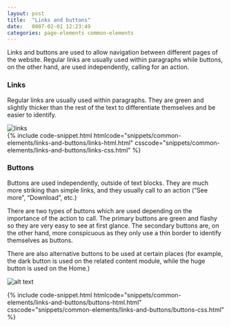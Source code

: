 ```yaml
---
layout: post
title:  "Links and buttons"
date:   0007-02-01 12:23:49
categories: page-elements common-elements
---
```


Links and buttons are used to allow navigation between different pages of the website. Regular links are
usually used within paragraphs while buttons, on the other hand, are used independently, calling for an action.

### Links

Regular links are usually used within paragraphs. They are green and slightly thicker than the rest of the text to
differentiate themselves and be easier to identify.

<div class="gallery">
  <img src="/gfw-style-guides/images/posts/common-elements/links_and_buttons/02-01-links.png" alt="links">
</div>

<div id="code-snippet-box1" class="code-snippet-box">
  {% include code-snippet.html htmlcode="snippets/common-elements/links-and-buttons/links-html.html" csscode="snippets/common-elements/links-and-buttons/links-css.html" %}
</div>

### Buttons

Buttons are used independently, outside of text blocks. They are much more striking than simple links, and they usually
call to an action (“See more”, “Download”, etc.)

There are two types of buttons which are used depending on the importance of the action to call. The primary buttons are green
and flashy so they are very easy to see at first glance. The secondary buttons are, on the other hand, more conspicuous as they
only use a thin border to identify themselves as buttons.

There are also alternative buttons to be used at certain places (for example, the dark button is used on the related content module,
while the huge button is used on the Home.)

![alt text][buttons]

<div id="code-snippet-box2" class="code-snippet-box">
  {% include code-snippet.html htmlcode="snippets/common-elements/links-and-buttons/buttons-html.html" csscode="snippets/common-elements/links-and-buttons/buttons-css.html" %}
</div>

[buttons]: /gfw-style-guides/images/posts/common-elements/links_and_buttons/02-02-buttons.png "buttons"

